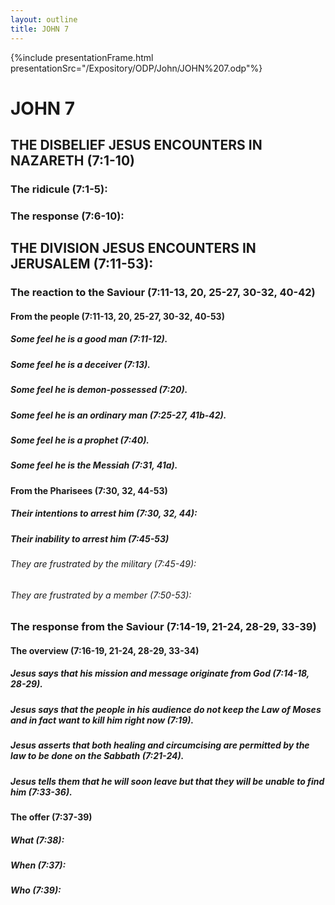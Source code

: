 ```yaml
---
layout: outline
title: JOHN 7
---
```

{%include presentationFrame.html presentationSrc="/Expository/ODP/John/JOHN%207.odp"%}

# JOHN 7
## THE DISBELIEF JESUS ENCOUNTERS IN NAZARETH (7:1-10) 
###  The ridicule (7:1-5): 
###  The response (7:6-10): 
## THE DIVISION JESUS ENCOUNTERS IN JERUSALEM (7:11-53): 
###  The reaction to the Saviour (7:11-13, 20, 25-27, 30-32, 40-42) 
####  From the people (7:11-13, 20, 25-27, 30-32, 40-53) 
#####  Some feel he is a good man (7:11-12). 
#####  Some feel he is a deceiver (7:13). 
#####  Some feel he is demon-possessed (7:20). 
#####  Some feel he is an ordinary man (7:25-27, 41b-42). 
#####  Some feel he is a prophet (7:40). 
#####  Some feel he is the Messiah (7:31, 41a). 
####  From the Pharisees (7:30, 32, 44-53) 
#####  Their intentions to arrest him (7:30, 32, 44): 
#####  Their inability to arrest him (7:45-53) 
######  They are frustrated by the military (7:45-49): 
######  They are frustrated by a member (7:50-53): 
###  The response from the Saviour (7:14-19, 21-24, 28-29, 33-39) 
####  The overview (7:16-19, 21-24, 28-29, 33-34) 
#####  Jesus says that his mission and message originate from God (7:14-18, 28-29). 
#####  Jesus says that the people in his audience do not keep the Law of Moses and in fact want to kill him right now (7:19). 
#####  Jesus asserts that both healing and circumcising are permitted by the law to be done on the Sabbath (7:21-24). 
#####  Jesus tells them that he will soon leave but that they will be unable to find him (7:33-36). 
####  The offer (7:37-39) 
#####  What (7:38): 
#####  When (7:37): 
#####  Who (7:39): 
